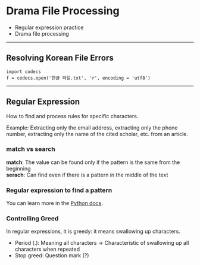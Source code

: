 # Drama File Processing
- Regular expression practice
- Drama file processing
-----------------
## Resolving Korean File Errors
```
import codecs
f = codecs.open('한글 파일.txt', 'r', encoding = 'utf8')
```
-----------------
## Regular Expression
How to find and process rules for specific characters. 

Example: Extracting only the email address, extracting only the phone number, extracting only the name of the cited scholar, etc. from an article.

### match vs search
**match**: The value can be found only if the pattern is the same from the beginning\
**serach**: Can find even if there is a pattern in the middle of the text

### Regular expression to find a pattern
You can learn more in the [Python docs](https://docs.python.org/ko/3/howto/regex.html).

### Controlling Greed
In regular expressions, it is greedy: it means swallowing up characters.
- Period (.): Meaning all characters → Characteristic of swallowing up all characters when repeated
- Stop greed: Question mark (?)
